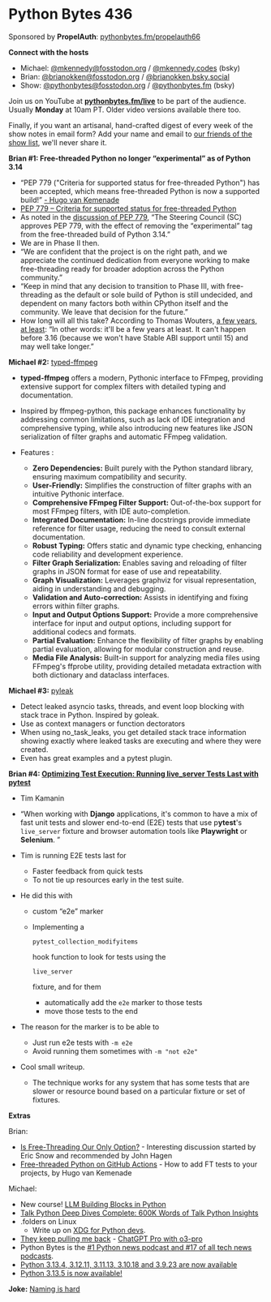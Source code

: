 # Python Bytes 436

Sponsored by **PropelAuth**: [pythonbytes.fm/propelauth66](https://pythonbytes.fm/propelauth66)

**Connect with the hosts**

- Michael: [@mkennedy@fosstodon.org](https://fosstodon.org/@mkennedy) / [@mkennedy.codes](https://bsky.app/profile/mkennedy.codes) (bsky)
- Brian: [@brianokken@fosstodon.org](https://fosstodon.org/@brianokken) / [@brianokken.bsky.social](https://bsky.app/profile/brianokken.bsky.social)
- Show: [@pythonbytes@fosstodon.org](https://fosstodon.org/@pythonbytes) / [@pythonbytes.fm](https://bsky.app/profile/pythonbytes.fm) (bsky)

Join us on YouTube at [**pythonbytes.fm/live**](https://pythonbytes.fm/stream/live) to be part of the audience. Usually **Monday** at 10am PT. Older video versions available there too.

Finally, if you want an artisanal, hand-crafted digest of every week of the show notes in email form? Add your name and email to [our friends of the show list](https://pythonbytes.fm/friends-of-the-show), we'll never share it.

**Brian #1: Free-threaded Python no longer “experimental” as of Python 3.14**

- “PEP 779 ("Criteria for supported status for free-threaded Python") has been accepted, which means free-threaded Python is now a supported build!” [- Hugo van Kemenade](https://fosstodon.org/@hugovk@mastodon.social/114689715316210829)
- [PEP 779 – Criteria for supported status for free-threaded Python](https://peps.python.org/pep-0779/)
- As noted in the [discussion of PEP 779](https://discuss.python.org/t/pep-779-criteria-for-supported-status-for-free-threaded-python/84319/123), “The Steering Council (SC) approves PEP 779, with the effect of removing the “experimental” tag from the free-threaded build of Python 3.14.”
- We are in Phase II then.
- “We are confident that the project is on the right path, and we appreciate the continued dedication from everyone working to make free-threading ready for broader adoption across the Python community.”
- “Keep in mind that any decision to transition to Phase III, with free-threading as the default or sole build of Python is still undecided, and dependent on many factors both within CPython itself and the community. We leave that decision for the future.”
- How long will all this take? According to Thomas Wouters, [a few years, at least](https://social.coop/@Yhg1s/114692495471337607): “In other words: it'll be a few years at least. It can't happen before 3.16 (because we won't have Stable ABI support until 15) and may well take longer.”

**Michael #2:** [typed-ffmpeg](https://github.com/livingbio/typed-ffmpeg)

- **typed-ffmpeg** offers a modern, Pythonic interface to FFmpeg, providing extensive support for complex filters with detailed typing and documentation.

- Inspired by ffmpeg-python, this package enhances functionality by addressing common limitations, such as lack of IDE integration and comprehensive typing, while also introducing new features like JSON serialization of filter graphs and automatic FFmpeg validation.

- Features :

  - **Zero Dependencies:** Built purely with the Python standard library, ensuring maximum compatibility and security.
  - **User-Friendly:** Simplifies the construction of filter graphs with an intuitive Pythonic interface.
  - **Comprehensive FFmpeg Filter Support:** Out-of-the-box support for most FFmpeg filters, with IDE auto-completion.
  - **Integrated Documentation:** In-line docstrings provide immediate reference for filter usage, reducing the need to consult external documentation.
  - **Robust Typing:** Offers static and dynamic type checking, enhancing code reliability and development experience.
  - **Filter Graph Serialization:** Enables saving and reloading of filter graphs in JSON format for ease of use and repeatability.
  - **Graph Visualization:** Leverages graphviz for visual representation, aiding in understanding and debugging.
  - **Validation and Auto-correction:** Assists in identifying and fixing errors within filter graphs.
  - **Input and Output Options Support:** Provide a more comprehensive interface for input and output options, including support for additional codecs and formats.
  - **Partial Evaluation:** Enhance the flexibility of filter graphs by enabling partial evaluation, allowing for modular construction and reuse.
  - **Media File Analysis:** Built-in support for analyzing media files using FFmpeg's ffprobe utility, providing detailed metadata extraction with both dictionary and dataclass interfaces.

**Michael #3:** [pyleak](https://github.com/deepankarm/pyleak)

- Detect leaked asyncio tasks, threads, and event loop blocking with stack trace in Python. Inspired by goleak.
- Use as context managers or function dectorators
- When using no_task_leaks, you get detailed stack trace information showing exactly where leaked tasks are executing and where they were created.
- Even has great examples and a pytest plugin.

**Brian #4: [Optimizing Test Execution: Running live_server Tests Last with pytest](https://timonweb.com/django/optimizing-test-execution-running-live_server-tests-last-with-pytest/)**

- Tim Kamanin

- “When working with **Django** applications, it's common to have a mix of fast unit tests and slower end-to-end (E2E) tests that use p**ytest**'s `live_server` fixture and browser automation tools like **Playwright** or **Selenium**. ”

- Tim is running E2E tests last for

  - Faster feedback from quick tests
  - To not tie up resources early in the test suite.

- He did this with

  - custom “e2e” marker

  - Implementing a 

    ```
    pytest_collection_modifyitems
    ```

     hook function to look for tests using the 

    ```
    live_server
    ```

     fixture, and for them

    - automatically add the `e2e` marker to those tests
    - move those tests to the end

- The reason for the marker is to be able to

  - Just run e2e tests with `-m e2e`
  - Avoid running them sometimes with `-m "not e2e"`

- Cool small writeup.

  - The technique works for any system that has some tests that are slower or resource bound based on a particular fixture or set of fixtures.

**Extras**

Brian:

- [Is Free-Threading Our Only Option?](https://discuss.python.org/t/is-free-threading-our-only-option/91775) - Interesting discussion started by Eric Snow and recommended by John Hagen
- [Free-threaded Python on GitHub Actions](https://hugovk.dev/blog/2025/free-threaded-python-on-github-actions/) - How to add FT tests to your projects, by Hugo van Kemenade

Michael:

- New course! [LLM Building Blocks in Python](https://training.talkpython.fm/courses/llm-building-blocks-for-python)
- [Talk Python Deep Dives Complete: 600K Words of Talk Python Insights](https://talkpython.fm/blog/posts/deep-dive-retrospective-at-talk-python/)
- .folders on Linux
  - Write up on [XDG for Python devs](https://blobs.pythonbytes.fm/xdg-config-home-v2.html).
- [They keep pulling me back](https://blobs.pythonbytes.fm/keep-pulling-back-in.jpg) - [ChatGPT Pro with o3-pro](https://help.openai.com/en/articles/9624314-model-release-notes)
- Python Bytes is the [#1 Python news podcast and #17 of all tech news podcasts](https://goodpods.com/leaderboard/top-100-shows-by-category/news/tech-news?period=month#67232899).
- [Python 3.13.4, 3.12.11, 3.11.13, 3.10.18 and 3.9.23 are now available](https://pythoninsider.blogspot.com/2025/06/python-3134-31211-31113-31018-and-3923.html)
- [Python 3.13.5 is now available!](https://pythoninsider.blogspot.com/2025/06/python-3135-is-now-available.html)

**Joke:** [Naming is hard](https://x.com/PR0GRAMMERHUM0R/status/1930655881718382721)